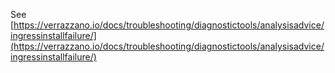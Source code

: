 See [https://verrazzano.io/docs/troubleshooting/diagnostictools/analysisadvice/ingressinstallfailure/](https://verrazzano.io/docs/troubleshooting/diagnostictools/analysisadvice/ingressinstallfailure/)

